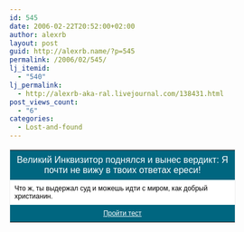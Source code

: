 ```yaml
---
id: 545
date: 2006-02-22T20:52:00+02:00
author: alexrb
layout: post
guid: http://alexrb.name/?p=545
permalink: /2006/02/545/
lj_itemid:
  - "540"
lj_permalink:
  - http://alexrb-aka-ral.livejournal.com/138431.html
post_views_count:
  - "6"
categories:
  - Lost-and-found
---
```

<!--more тест про инквизиторов-->

<table border="0" style="width: 400px; border: 1px solid #EEEEEE;">
  <tr>
    <td style="text-align: center; margin: 0px; padding: 8px; background-color: #006680; color: #FFFFFF; font: 16px Arial">
      Великий Инквизитор поднялся и вынес вердикт: Я почти не вижу в твоих ответах ереси!
    </td>
  </tr>
  
  <tr>
    <td style="text-align: left; padding: 8px; background-color: #FFFFFF; color: #000000; font: 12px Arial">
      Что ж, ты выдержал суд и можешь идти с миром, как добрый христианин.
    </td>
  </tr>
  
  <tr>
    <td style="text-align: center; margin: 0px; padding: 8px; background-color: #006680; font: 12px Arial">
      <a href="http://aeterna.ru/test.php?link=tests:2546" style="color: #FFFFFF">Пройти тест</a>
    </td>
  </tr>
</table>